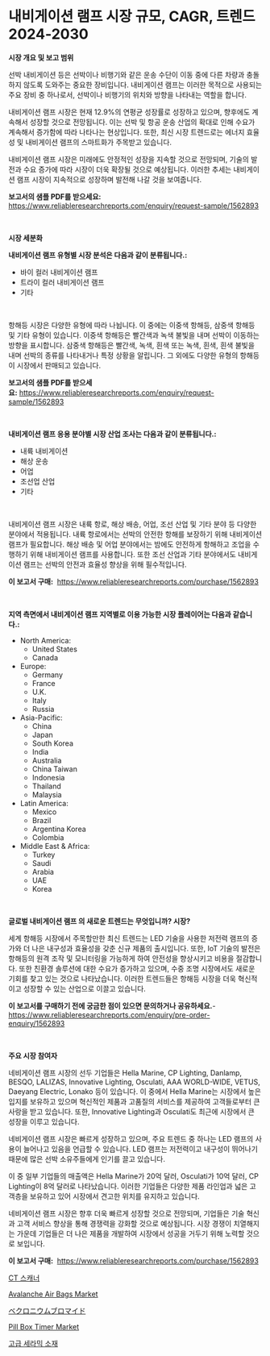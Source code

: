 <p><h1>내비게이션 램프 시장 규모, CAGR, 트렌드 2024-2030</h1></p><p><strong>시장 개요 및 보고 범위</strong></p>
<p><p>선박 내비게이션 등은 선박이나 비행기와 같은 운송 수단이 이동 중에 다른 차량과 충돌하지 않도록 도와주는 중요한 장비입니다. 내비게이션 램프는 이러한 목적으로 사용되는 주요 장비 중 하나로서, 선박이나 비행기의 위치와 방향을 나타내는 역할을 합니다. </p><p>내비게이션 램프 시장은 현재 12.9%의 연평균 성장률로 성장하고 있으며, 향후에도 계속해서 성장할 것으로 전망됩니다. 이는 선박 및 항공 운송 산업의 확대로 인해 수요가 계속해서 증가함에 따라 나타나는 현상입니다. 또한, 최신 시장 트렌드로는 에너지 효율성 및 내비게이션 램프의 스마트화가 주목받고 있습니다.</p><p>내비게이션 램프 시장은 미래에도 안정적인 성장을 지속할 것으로 전망되며, 기술의 발전과 수요 증가에 따라 시장이 더욱 확장될 것으로 예상됩니다. 이러한 추세는 내비게이션 램프 시장이 지속적으로 성장하며 발전해 나갈 것을 보여줍니다.</p></p>
<p><strong>보고서의 샘플 PDF를 받으세요:</strong> <a href="https://www.reliableresearchreports.com/enquiry/request-sample/1562893">https://www.reliableresearchreports.com/enquiry/request-sample/1562893</a></p>
<p>&nbsp;</p>
<p><strong>시장 세분화</strong></p>
<p><strong>내비게이션 램프 유형별 시장 분석은 다음과 같이 분류됩니다.:</strong></p>
<p><ul><li>바이 컬러 내비게이션 램프</li><li>트라이 컬러 내비게이션 램프</li><li>기타</li></ul></p>
<p>&nbsp;</p>
<p><p>항해등 시장은 다양한 유형에 따라 나뉩니다. 이 중에는 이중색 항해등, 삼중색 항해등 및 기타 유형이 있습니다. 이중색 항해등은 빨간색과 녹색 불빛을 내며 선박이 이동하는 방향을 표시합니다. 삼중색 항해등은 빨간색, 녹색, 흰색 또는 녹색, 흰색, 흰색 불빛을 내며 선박의 종류를 나타내거나 특정 상황을 알립니다. 그 외에도 다양한 유형의 항해등이 시장에서 판매되고 있습니다.</p></p>
<p><strong>보고서의 샘플 PDF를 받으세요:</strong>&nbsp;<a href="https://www.reliableresearchreports.com/enquiry/request-sample/1562893">https://www.reliableresearchreports.com/enquiry/request-sample/1562893</a></p>
<p>&nbsp;</p>
<p><strong> 내비게이션 램프 응용 분야별 시장 산업 조사는 다음과 같이 분류됩니다.:</strong></p>
<p><ul><li>내륙 내비게이션</li><li>해상 운송</li><li>어업</li><li>조선업 산업</li><li>기타</li></ul></p>
<p>&nbsp;</p>
<p><p>내비게이션 램프 시장은 내륙 항로, 해상 배송, 어업, 조선 산업 및 기타 분야 등 다양한 분야에서 적용됩니다. 내륙 항로에서는 선박의 안전한 항해를 보장하기 위해 내비게이션 램프가 필요합니다. 해상 배송 및 어업 분야에서는 밤에도 안전하게 항해하고 조업을 수행하기 위해 내비게이션 램프를 사용합니다. 또한 조선 산업과 기타 분야에서도 내비게이션 램프는 선박의 안전과 효율성 향상을 위해 필수적입니다.</p></p>
<p><strong>이 보고서 구매:</strong>&nbsp; <a href="https://www.reliableresearchreports.com/purchase/1562893">https://www.reliableresearchreports.com/purchase/1562893</a></p>
<p>&nbsp;</p>
<p><strong>지역 측면에서 내비게이션 램프 지역별로 이용 가능한 시장 플레이어는 다음과 같습니다.:</strong></p>
<p><ul>
    <li>
        North America:
        <ul>
            <li>United States</li>
            <li>Canada</li>
        </ul>
    </li>
    <li>
        Europe:
        <ul>
            <li>Germany</li>
            <li>France</li>
            <li>U.K.</li>
            <li>Italy</li>
            <li>Russia</li>
        </ul>
    </li>
    <li>
        Asia-Pacific:
        <ul>
            <li>China</li>
            <li>Japan</li>
            <li>South Korea</li>
            <li>India</li>
            <li>Australia</li>
            <li>China Taiwan</li>
            <li>Indonesia</li>
            <li>Thailand</li>
            <li>Malaysia</li>
        </ul>
    </li>
    <li>
        Latin America:
        <ul>
            <li>Mexico</li>
            <li>Brazil</li>
            <li>Argentina Korea</li>
            <li>Colombia</li>
        </ul>
    </li>
    <li>
        Middle East & Africa:
        <ul>
            <li>Turkey</li>
            <li>Saudi</li>
            <li>Arabia</li>
            <li>UAE</li>
            <li>Korea</li>
        </ul>
    </li>
    </ul></p>
<p>&nbsp;</p>
<p><strong>글로벌 내비게이션 램프 의 새로운 트렌드는 무엇입니까? 시장?</strong></p>
<p><p>세계 항해등 시장에서 주목할만한 최신 트렌드는 LED 기술을 사용한 저전력 램프의 증가와 더 나은 내구성과 효율성을 갖춘 신규 제품의 출시입니다. 또한, IoT 기술의 발전은 항해등의 원격 조작 및 모니터링을 가능하게 하여 안전성을 향상시키고 비용을 절감합니다. 또한 친환경 솔루션에 대한 수요가 증가하고 있으며, 수중 조명 시장에서도 새로운 기회를 찾고 있는 것으로 나타났습니다. 이러한 트렌드들은 항해등 시장을 더욱 혁신적이고 성장할 수 있는 산업으로 이끌고 있습니다.</p></p>
<p><strong>이 보고서를 구매하기 전에 궁금한 점이 있으면 문의하거나 공유하세요.</strong>- <a href="https://www.reliableresearchreports.com/enquiry/pre-order-enquiry/1562893">https://www.reliableresearchreports.com/enquiry/pre-order-enquiry/1562893</a></p>
<p>&nbsp;</p>
<p><strong>주요 시장 참여자</strong></p>
<p><p>네비게이션 램프 시장의 선두 기업들은 Hella Marine, CP Lighting, Danlamp, BESQO, LALIZAS, Innovative Lighting, Osculati, AAA WORLD-WIDE, VETUS, Daeyang Electric, Lonako 등이 있습니다. 이 중에서 Hella Marine는 시장에서 높은 입지를 보유하고 있으며 혁신적인 제품과 고품질의 서비스를 제공하여 고객들로부터 큰 사랑을 받고 있습니다. 또한, Innovative Lighting과 Osculati도 최근에 시장에서 큰 성장을 이루고 있습니다.</p><p>네비게이션 램프 시장은 빠르게 성장하고 있으며, 주요 트렌드 중 하나는 LED 램프의 사용이 늘어나고 있음을 언급할 수 있습니다. LED 램프는 저전력이고 내구성이 뛰어나기 때문에 많은 선박 소유주들에게 인기를 끌고 있습니다.</p><p>이 중 일부 기업들의 매출액은 Hella Marine가 20억 달러, Osculati가 10억 달러, CP Lighting이 8억 달러로 나타났습니다. 이러한 기업들은 다양한 제품 라인업과 넓은 고객층을 보유하고 있어 시장에서 견고한 위치를 유지하고 있습니다.</p><p>네비게이션 램프 시장은 향후 더욱 빠르게 성장할 것으로 전망되며, 기업들은 기술 혁신과 고객 서비스 향상을 통해 경쟁력을 강화할 것으로 예상됩니다. 시장 경쟁이 치열해지는 가운데 기업들은 더 나은 제품을 개발하여 시장에서 성공을 거두기 위해 노력할 것으로 보입니다.</p></p>
<p><strong>이 보고서 구매:</strong>&nbsp;&nbsp;<a href="https://www.reliableresearchreports.com/purchase/1562893">https://www.reliableresearchreports.com/purchase/1562893</a></p>
<p><p><a href="https://medium.com/@mathieu.rico66/ct-scanner-%EC%8B%9C%EC%9E%A5-%EC%8B%9C%EC%9E%A5-cagr-%EC%8B%9C%EC%9E%A5-%EB%8F%99%ED%96%A5-%EB%B0%8F-%EC%84%B1%EC%9E%A5-%EC%A0%84%EB%9E%B5%EC%97%90-%EB%8C%80%ED%95%9C-%ED%86%B5%EC%B0%B0%EB%A0%A5-cbf54a341a32">CT 스캐너</a></p><p><a href="https://github.com/joannagoyvaerts/Market-Research-Report-List-1/blob/main/avalanche-air-bags-market.md">Avalanche Air Bags Market</a></p><p><a href="https://medium.com/@at15984/%E3%83%99%E3%82%AF%E3%83%AD%E3%83%8B%E3%82%A6%E3%83%A0%E8%87%AD%E5%8C%96%E7%89%A9%E5%B8%82%E5%A0%B4%E5%88%86%E6%9E%90-%E3%81%9D%E3%81%AEcagr-%E5%B8%82%E5%A0%B4%E3%82%BB%E3%82%B0%E3%83%A1%E3%83%B3%E3%83%86%E3%83%BC%E3%82%B7%E3%83%A7%E3%83%B3-%E3%81%8A%E3%82%88%E3%81%B3%E3%82%B0%E3%83%AD%E3%83%BC%E3%83%90%E3%83%AB%E7%94%A3%E6%A5%AD%E6%A6%82%E8%A6%81-2cd9a6c1c69f">ベクロニウムブロマイド</a></p><p><a href="https://github.com/abdelrhmankishk22/Market-Research-Report-List-3/blob/main/pill-box-timer-market.md">Pill Box Timer Market</a></p><p><a href="https://medium.com/@bobbykihnyt57786/%EA%B3%A0%EA%B8%89-%EC%84%B8%EB%9D%BC%EB%AF%B9-%EC%9E%AC%EB%A3%8C-%EC%8B%9C%EC%9E%A5-%EC%8B%9C%EC%9E%A5-cagr-%EC%8B%9C%EC%9E%A5-%EB%8F%99%ED%96%A5-%EB%B0%8F-%EC%84%B1%EC%9E%A5-%EC%A0%84%EB%9E%B5%EC%97%90-%EB%8C%80%ED%95%9C-%ED%86%B5%EC%B0%B0%EB%A0%A5-97c2c5171c58">고급 세라믹 소재</a></p></p>

